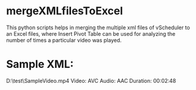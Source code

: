 # mergeXMLfilesToExcel
This python scripts helps in merging the multiple xml files of vScheduler to an Excel files, where Insert Pivot Table can be used for analyzing the number of times a particular video was played.

# Sample XML:
<vMixManager>
<Events>
<Event Title="SampleVideo" Type="video" Start="4/2/2022 11:58:08 PM" Transition="Fade" TransitionTime="1000" EventDuration="00:02:48.4840000" InPoint="00:00:00" MediaDuration="00:02:48.4840000" KeepDuration="True" Looping="True" Path="D:\test\SampleVideo.mp4">D:\test\SampleVideo.mp4 Video: AVC Audio: AAC Duration: 00:02:48</Event>
</Events>
</vMixManager>

